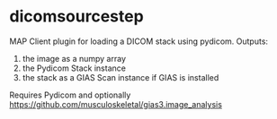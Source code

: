 dicomsourcestep
================
MAP Client plugin for loading a DICOM stack using pydicom. 
Outputs: 
1) the image as a numpy array
2) the Pydicom Stack instance
3) the stack as a GIAS Scan instance if GIAS is installed 

Requires Pydicom and optionally https://github.com/musculoskeletal/gias3.image_analysis
